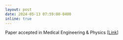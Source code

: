 ```yaml
---
layout: post
date: 2024-05-13 07:59:00-0400
inline: true
---
```

Paper accepted in Medical Engineering & Physics [[Link](https://www.sciencedirect.com/science/article/pii/S1350453324000808)]
